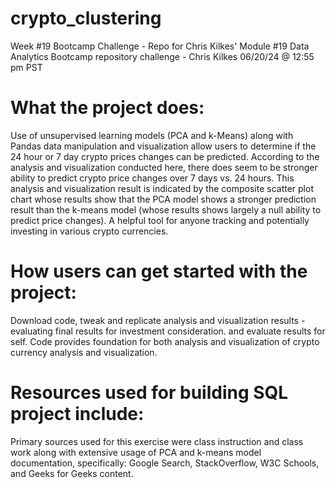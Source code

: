 # crypto_clustering
Week #19 Bootcamp Challenge - Repo for Chris Kilkes' Module #19 Data Analytics Bootcamp repository challenge - Chris Kilkes 06/20/24 @ 12:55 pm PST

# What the project does:
Use of unsupervised learning models (PCA and k-Means) along with Pandas data manipulation and visualization allow users to determine if the 24 hour or 7 day crypto prices changes can be predicted. According to the analysis and visualization conducted here, there does seem to be stronger ability to predict crypto price changes over 7 days vs. 24 hours. This analysis and visualization result is indicated by the composite scatter plot chart whose results show that the PCA model shows a stronger prediction result than the k-means model (whose results shows largely a null ability to predict price changes). A helpful tool for anyone tracking and potentially investing in various crypto currencies.

# How users can get started with the project:
Download code, tweak and replicate analysis and visualization results - evaluating final results for investment consideration. and evaluate results for self. Code provides foundation for both analysis and visualization of crypto currency analysis and visualization.

# Resources used for building SQL project include:
Primary sources used for this exercise were class instruction and class work along with extensive usage of PCA and k-means model documentation, specifically: Google Search, StackOverflow, W3C Schools, and Geeks for Geeks content.
